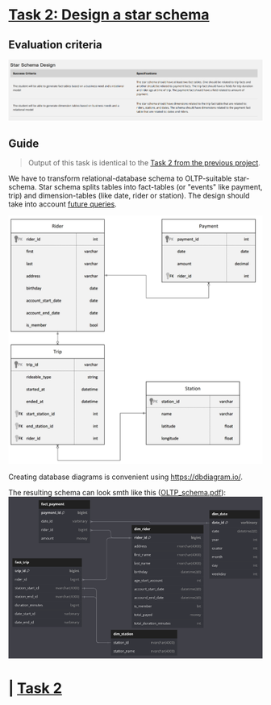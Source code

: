 

# [Task 2: Design a star schema](../Project%20Instructions.md#task-2--design-a-star-schema)

## Evaluation criteria
<img src="../assets/image8.png" width="700"/>

## Guide

> Output of this task is identical to the [Task 2 from the previous project](../../Project1%20Bikeshare%20data%20analytics/solutions/Task2.md).


We have to transform relational-database schema to OLTP-suitable star-schema.
Star schema splits tables into fact-tables (or "events" like payment, trip) and dimension-tables (like date, rider or station).
The design should take into account [future queries](../Project%20Overview.md).

<img src="../assets/dend-project-erd.jpeg" width="600"/>

Creating database diagrams is convenient using https://dbdiagram.io/.

The resulting schema can look smth like this ([OLTP_schema.pdf](../../Project1%20Bikeshare%20data%20analytics/assets/oltp_schema.pdf)):
<img src="../../Project1 Bikeshare data analytics/assets/2023-08-12%2020_14_30-.png" width="700"/>


# | [Task 2](./Task2.md)